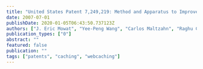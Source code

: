 ```yaml
---
title: "United States Patent 7,249,219: Method and Apparatus to Improve Buffer Cache Hit Rate"
date: 2007-07-01
publishDate: 2020-01-05T06:43:50.737123Z
authors: ["J. Eric Mowat", "Yee-Peng Wang", "Carlos Maltzahn", "Raghu C. Mallena"]
publication_types: ["0"]
abstract: ""
featured: false
publication: ""
tags: ["patents", "caching", "webcaching"]
---
```


